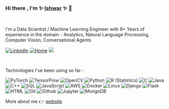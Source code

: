 ### Hi there , I'm ✨ [Ishwar][website] ✨  👋
<br />

I'm a Data Scientist / Machine Learning Engineer with 8+ Years of experience in the domain - Analytics, Natural Language Processing, Computer Vision, Conversational Agents

[![LinkedIn](https://img.shields.io/badge/-Linkedin-000?&logo=Linkedin)](https://linkedin.com/in/ishwarsawale)
[![Home](https://img.shields.io/badge/-Website-000?&logo=react)](https://ishwarsawale.github.io/)
![](https://visitor-badge.glitch.me/badge?page_id=ishwarsawale)

<br />

Technologies I've been using so far :

![PyTorch](https://img.shields.io/badge/-PyTorch-000?&logo=PyTorch)
![TensorFlow](https://img.shields.io/badge/-TensorFlow-000?&logo=TensorFlow)
![OpenCV](https://img.shields.io/badge/opencv-000?&logo=opencv)
![Python](https://img.shields.io/badge/-Python-000?&logo=Python)
![R (Statistics)](https://img.shields.io/badge/-R-000?&logo=R)
![C](https://img.shields.io/badge/-C-000?&logo=C)
![Java](https://img.shields.io/badge/-Java-000?&logo=Java&logoColor=007396)
![C++](https://img.shields.io/badge/-C++-000?&logo=c%2b%2b&logoColor=00599C)
![SQL](https://img.shields.io/badge/-SQL-000?&logo=MySQL)
![JavaScript](https://img.shields.io/badge/-JavaScript-000?&logo=JavaScript)
![AWS](https://img.shields.io/badge/-AWS-000?&logo=Amazon-AWS&logoColor=F90)
![Docker](https://img.shields.io/badge/-Docker-000?&logo=Docker)
![Linux](https://img.shields.io/badge/-Linux-000?&logo=Linux)
![Django](https://img.shields.io/badge/-Django-000?&logo=Django)
![Flask](https://img.shields.io/badge/-Flask-000?&logo=Flask)
![HTML](https://img.shields.io/badge/-HTML-000?&logo=HTML)
![Git](https://img.shields.io/badge/-Git-000?&logo=Git)
![Github](https://img.shields.io/badge/-Github-000?&logo=Github)
![Jupyter](https://img.shields.io/badge/-Jupyter-000?&logo=Jupyter)
![MongoDB](https://img.shields.io/badge/-MongoDB-000?&logo=MongoDB)


More about me 👉 [website]


[website]: https://ishwarsawale.github.io/


